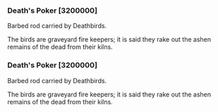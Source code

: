### Death's Poker [3200000]

Barbed rod carried by Deathbirds.

The birds are graveyard fire keepers; it is said they rake out the ashen remains of the dead from their kilns.### Death's Poker [3200000]

Barbed rod carried by Deathbirds.

The birds are graveyard fire keepers; it is said they rake out the ashen remains of the dead from their kilns.